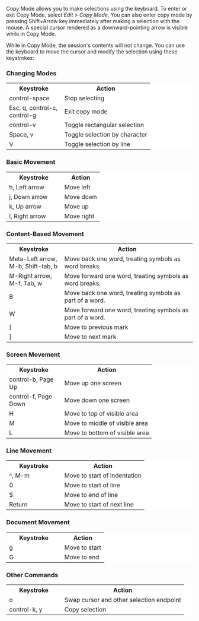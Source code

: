 Copy Mode allows you to make selections using the keyboard. To enter or exit Copy Mode, select *Edit &gt; Copy Mode*. You can also enter copy mode by pressing Shift+Arrow key immediately after making a selection with the mouse. A special cursor rendered as a downward-pointing arrow is visible while in Copy Mode. 

While in Copy Mode, the session's contents will not change. You can use the keyboard to move the cursor and modify the selection using these keystrokes:

### Changing Modes

<table style="background: white">
  <tr class="tableheader">
    <th style="width: 100pt">Keystroke</th>
    <th>Action</th>
  </tr>
  <tr>
    <td>control-space</td>
    <td>Stop selecting</td>
  </tr>

  <tr>
    <td>Esc, q, control-c, control-g</td>
    <td>Exit copy mode</td>
  </tr>

  <tr>
    <td>control-v</td>
    <td>Toggle rectangular selection</td>
  </tr>

  <tr>
    <td>Space, v</td>
    <td>Toggle selection by character</td>
  </tr>

  <tr>
    <td>V</td>
    <td>Toggle selection by line</td>
  </tr>
</table>

### Basic Movement

<table style="background: white">
  <tr class="tableheader">
    <th style="width: 100pt">Keystroke</th>
    <th>Action</th>
  </tr>
  <tr>
    <td>h, Left arrow</td>
    <td>Move left</td>
  </tr>

  <tr>
    <td>j, Down arrow</td>
    <td>Move down</td>
  </tr>

  <tr>
    <td>k, Up arrow</td>
    <td>Move up</td>
  </tr>

  <tr>
    <td>l, Right arrow</td>
    <td>Move right</td>
  </tr>
</table>

### Content-Based Movement

<table style="background: white">
  <tr class="tableheader">
    <th style="width: 100pt">Keystroke</th>
    <th>Action</th>
  </tr>

  <tr>
    <td>Meta-Left arrow, M-b, Shift-tab, b</td>
    <td>Move back one word, treating symbols as word breaks.</td>
  </tr>

  <tr>
    <td>M-Right arrow, M-f, Tab, w</td>
    <td>Move forward one word, treating symbols as word breaks.</td>
  </tr>

  <tr>
    <td>B</td>
    <td>Move back one word, treating symbols as part of a word.</td>
  </tr>

  <tr>
    <td>W</td>
    <td>Move forward one word, treating symbols as part of a word.</td>
  </tr>

  <tr>
    <td>[</td>
    <td>Move to previous mark</td>
  </tr>

  <tr>
    <td>]</td>
    <td>Move to next mark</td>
  </tr>
</table>

### Screen Movement

<table style="background: white">
  <tr class="tableheader">
    <th style="width: 100pt">Keystroke</th>
    <th>Action</th>
  </tr>
  <tr>
    <td>control-b, Page Up</td>
    <td>Move up one screen</td>
  </tr>

  <tr>
    <td>control-f, Page Down</td>
    <td>Move down one screen</td>
  </tr>

  <tr>
    <td>H</td>
    <td>Move to top of visible area</td>
  </tr>

  <tr>
    <td>M</td>
    <td>Move to middle of visible area</td>
  </tr>

  <tr>
    <td>L</td>
    <td>Move to bottom of visible area</td>
  </tr>
</table>

### Line Movement

<table style="background: white">
  <tr class="tableheader">
    <th style="width: 100pt">Keystroke</th>
    <th>Action</th>
  </tr>
  <tr>
    <td>^, M-m</td>
    <td>Move to start of indentation</td>
  </tr>

  <tr>
    <td>0</td>
    <td>Move to start of line</td>
  </tr>

  <tr>
    <td>$</td>
    <td>Move to end of line</td>
  </tr>

  <tr>
    <td>Return</td>
    <td>Move to start of next line</td>
  </tr>
</table>

### Document Movement

<table style="background: white">
  <tr class="tableheader">
    <th style="width: 100pt">Keystroke</th>
    <th>Action</th>
  </tr>
  <tr>
    <td>g</td>
    <td>Move to start</td>
  </tr>

  <tr>
    <td>G</td>
    <td>Move to end</td>
  </tr>
</table>

### Other Commands

<table style="background: white">
  <tr class="tableheader">
    <th style="width: 100pt">Keystroke</th>
    <th>Action</th>
  </tr>

  <tr>
    <td>o</td>
    <td>Swap cursor and other selection endpoint</td>
  </tr>

  <tr>
    <td>control-k, y</td>
    <td>Copy selection</td>
  </tr>
</table>


